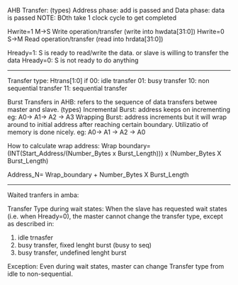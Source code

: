 AHB Transfer:
(types)
Address phase: add is passed    and
Data phase: data is passed
NOTE: BOth take 1 clock cycle to get completed

Hwrite=1 M->S Write operation/transfer (write into hwdata[31:0])
Hwrite=0 S->M Read operation/transfer  (read into hrdata[31:0])

Hready=1: S is ready to read/write the data. or slave is willing to transfer the data
Hready=0: S is not ready to do anything
____________________________________________________________________________________

Transfer type: 
Htrans[1:0] 
if 00: idle transfer
   01: busy transfer 
   10: non sequential transfer
   11: sequential transfer 

Burst Transfers in AHB:
refers to the sequence of data transfers betwee master and slave.
(types) 
Incremental Burst: address keeps on incrementing
eg: A0-> A1-> A2 -> A3
Wrapping Burst: address increments but it will wrap around to initial address after reaching certain boundary. Utilizatio of memory is done nicely.
eg: A0-> A1 -> A2 -> A0

How to calculate wrap address:
Wrap boundary= (INT(Start_Address/(Number_Bytes x Burst_Length))) x (Number_Bytes X Burst_Length)

Address_N= Wrap_boundary + Number_Bytes X Burst_Length 
_____________________________________________________________________________________

Waited tranfers in amba:

Transfer Type during wait states: When the slave has requested wait states (i.e. when Hready=0), the master cannot change the transfer type, except as described in:
1. idle trnasfer
2. busy transfer, fixed lenght burst   (busy to seq)
3. busy transfer, undefined lenght burst

Exception:
Even during wait states, master can change Transfer type from idle to non-sequential.



